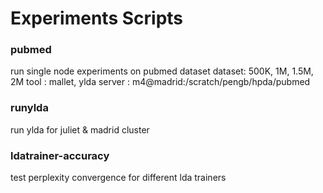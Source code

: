 Experiments Scripts
===================

### pubmed
run single node experiments on pubmed dataset
dataset: 500K, 1M, 1.5M, 2M
tool   : mallet, ylda
server : m4@madrid:/scratch/pengb/hpda/pubmed

### runylda
run ylda for juliet & madrid cluster

### ldatrainer-accuracy
test perplexity convergence for different lda trainers

